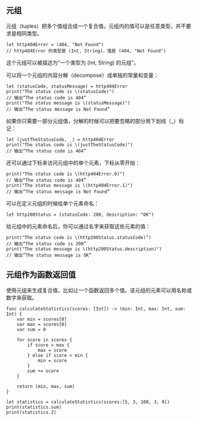 ## 元组

元组（tuples）把多个值组合成一个复合值。元组内的值可以是任意类型，并不要求是相同类型。

```
let http404Error = (404, "Not Found")
// http404Error 的类型是 (Int, String)，值是 (404, "Not Found")
```

这个元组可以被描述为“一个类型为 (Int, String) 的元组”。

可以将一个元组的内容分解（decompose）成单独的常量和变量：

```
let (statusCode, statusMessage) = http404Error
print("The status code is \(statusCode)")
// 输出“The status code is 404”
print("The status message is \(statusMessage)")
// 输出“The status message is Not Found”
```

如果你只需要一部分元组值，分解的时候可以把要忽略的部分用下划线（_）标记：

```
let (justTheStatusCode, _) = http404Error
print("The status code is \(justTheStatusCode)")
// 输出“The status code is 404”
```

还可以通过下标来访问元组中的单个元素，下标从零开始：

```
print("The status code is \(http404Error.0)")
// 输出“The status code is 404”
print("The status message is \(http404Error.1)")
// 输出“The status message is Not Found”
```

可以在定义元组的时候给单个元素命名：

```
let http200Status = (statusCode: 200, description: "OK")
```

给元组中的元素命名后，你可以通过名字来获取这些元素的值：

```
print("The status code is \(http200Status.statusCode)")
// 输出“The status code is 200”
print("The status message is \(http200Status.description)")
// 输出“The status message is OK”
```

## 元组作为函数返回值

使用元组来生成复合值，比如让一个函数返回多个值。该元组的元素可以用名称或数字来获取。

```
func calculateStatistics(scores: [Int]) -> (min: Int, max: Int, sum: Int) {
    var min = scores[0]
    var max = scores[0]
    var sum = 0

    for score in scores {
        if score > max {
            max = score
        } else if score < min {
            min = score
        }
        sum += score
    }

    return (min, max, sum)
}

let statistics = calculateStatistics(scores:[5, 3, 100, 3, 9])
print(statistics.sum)
print(statistics.2)
```
